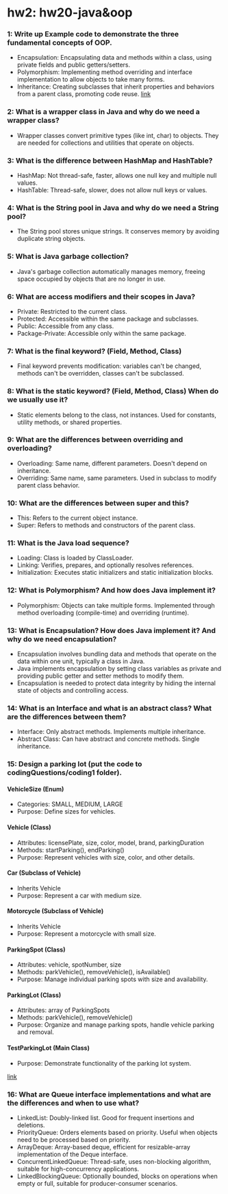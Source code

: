 # hw2: hw20-java&oop

### 1: Write up Example code to demonstrate the three fundamental concepts of OOP.
- Encapsulation: Encapsulating data and methods within a class, using private fields and public getters/setters.
- Polymorphism: Implementing method overriding and interface implementation to allow objects to take many forms.
- Inheritance: Creating subclasses that inherit properties and behaviors from a parent class, promoting code reuse.
[link](https://github.com/Liam-Zhou/chuwa1206/tree/diana_men/hw2/CodeQuestions/coding1/OOP)

### 2: What is a wrapper class in Java and why do we need a wrapper class?
- Wrapper classes convert primitive types (like int, char) to objects. They are needed for collections and utilities that operate on objects.

### 3: What is the difference between HashMap and HashTable?
- HashMap: Not thread-safe, faster, allows one null key and multiple null values.
- HashTable: Thread-safe, slower, does not allow null keys or values.

### 4: What is the String pool in Java and why do we need a String pool?
- The String pool stores unique strings. It conserves memory by avoiding duplicate string objects.

### 5: What is Java garbage collection?
- Java's garbage collection automatically manages memory, freeing space occupied by objects that are no longer in use.

### 6: What are access modifiers and their scopes in Java?
- Private: Restricted to the current class.
- Protected: Accessible within the same package and subclasses.
- Public: Accessible from any class.
- Package-Private: Accessible only within the same package.

### 7: What is the final keyword? (Field, Method, Class)
- Final keyword prevents modification: variables can't be changed, methods can't be overridden, classes can't be subclassed.

### 8: What is the static keyword? (Field, Method, Class) When do we usually use it?
- Static elements belong to the class, not instances. Used for constants, utility methods, or shared properties.

### 9: What are the differences between overriding and overloading?
- Overloading: Same name, different parameters. Doesn't depend on inheritance.
- Overriding: Same name, same parameters. Used in subclass to modify parent class behavior.

### 10: What are the differences between super and this?
- This: Refers to the current object instance.
- Super: Refers to methods and constructors of the parent class.

### 11: What is the Java load sequence?
- Loading: Class is loaded by ClassLoader.
- Linking: Verifies, prepares, and optionally resolves references.
- Initialization: Executes static initializers and static initialization blocks.

### 12: What is Polymorphism? And how does Java implement it?
- Polymorphism: Objects can take multiple forms. Implemented through method overloading (compile-time) and overriding (runtime).

### 13: What is Encapsulation? How does Java implement it? And why do we need encapsulation?
- Encapsulation involves bundling data and methods that operate on the data within one unit, typically a class in Java.
- Java implements encapsulation by setting class variables as private and providing public getter and setter methods to modify them.
- Encapsulation is needed to protect data integrity by hiding the internal state of objects and controlling access.

### 14: What is an Interface and what is an abstract class? What are the differences between them?
- Interface: Only abstract methods. Implements multiple inheritance.
- Abstract Class: Can have abstract and concrete methods. Single inheritance.

### 15: Design a parking lot (put the code to codingQuestions/coding1 folder).

#### VehicleSize (Enum)
- Categories: SMALL, MEDIUM, LARGE
- Purpose: Define sizes for vehicles.

#### Vehicle (Class)
- Attributes: licensePlate, size, color, model, brand, parkingDuration
- Methods: startParking(), endParking()
- Purpose: Represent vehicles with size, color, and other details.

#### Car (Subclass of Vehicle)
- Inherits Vehicle
- Purpose: Represent a car with medium size.

#### Motorcycle (Subclass of Vehicle)
- Inherits Vehicle
- Purpose: Represent a motorcycle with small size.

#### ParkingSpot (Class)
- Attributes: vehicle, spotNumber, size
- Methods: parkVehicle(), removeVehicle(), isAvailable()
- Purpose: Manage individual parking spots with size and availability.

#### ParkingLot (Class)
- Attributes: array of ParkingSpots
- Methods: parkVehicle(), removeVehicle()
- Purpose: Organize and manage parking spots, handle vehicle parking and removal.

#### TestParkingLot (Main Class)
- Purpose: Demonstrate functionality of the parking lot system.

[link](https://github.com/Liam-Zhou/chuwa1206/tree/diana_men/hw2/CodeQuestions/coding1/ParkingLot)

### 16: What are Queue interface implementations and what are the differences and when to use what?
- LinkedList: Doubly-linked list. Good for frequent insertions and deletions.
- PriorityQueue: Orders elements based on priority. Useful when objects need to be processed based on priority.
- ArrayDeque: Array-based deque, efficient for resizable-array implementation of the Deque interface.
- ConcurrentLinkedQueue: Thread-safe, uses non-blocking algorithm, suitable for high-concurrency applications.
- LinkedBlockingQueue: Optionally bounded, blocks on operations when empty or full, suitable for producer-consumer scenarios.

